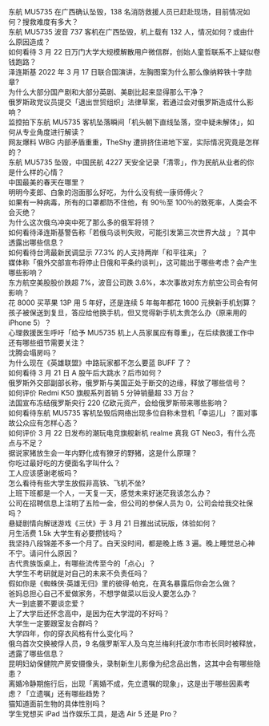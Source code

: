 东航 MU5735 在广西确认坠毁，138 名消防救援人员已赶赴现场，目前情况如何？搜救难度有多大？  
东航 MU5735 波音 737 客机在广西坠毁，机上载有 132 人，情况如何？或由什么原因造成？  
如何看待 3 月 22 日万门大学大规模解散用户微信群，创始人童哲联系不上疑似卷钱跑路？  
泽连斯基 2022 年 3 月 17 日联合国演讲，左胸图案为什么那么像纳粹铁十字勋章?  
为什么大部分国产剧和大部分英剧、美剧比起来显得那么干净？  
俄罗斯政党议员提交「退出世贸组织」法律草案，若通过会对俄罗斯造成什么影响？  
监控拍下东航 MU5735 客机坠落瞬间「机头朝下直线坠落，空中疑未解体」，如何从专业角度进行解读？  
网友爆料 WBG 内部矛盾重重，TheShy 遭排挤住进地下室，实际情况究竟是怎样的？  
东航 MU5735 坠毁，中国民航 4227 天安全记录「清零」，作为民航从业者的你是什么样的心情？  
中国最美的春天在哪里？  
明明今麦郎、白象的泡面那么好吃，为什么没有统一康师傅火？  
如果有一种病毒，所有的口罩都防不住他，有 90％至 100％的致死率，人类会不会灭绝？  
为什么这次俄乌冲突中死了那么多的俄军将领？  
如何看待泽连斯基警告称「若俄乌谈判失败，可能引发第三次世界大战 」？其中透露出哪些信息？  
如何看待台湾最新民调显示 77.3% 的人支持两岸「和平往来」？  
媒体称「俄外交部宣布将停止日俄和平条约谈判」，这可能出于哪些考虑？会产生哪些影响？  
东方航空美股股价跌超 7%，波音公司跌 3.6%，本次事故对东方航空公司会有何影响？  
花 8000 买苹果 13P 用 5 年好，还是连续 5 年每年都花 1600 元换新手机划算？  
孩子被保送到复旦，答应给他换手机，但又觉得新手机太贵怎么办（原来用的 iPhone 5）？  
心理救援医生呼吁「给予 MU5735 机上人员家属应有尊重」，在后续救援工作中还有哪些细节需要关注？  
沈腾会塌房吗？  
为什么现在《英雄联盟》中路玩家都不怎么要蓝 BUFF 了？  
如何看待 3 月 21 日 A 股午后大跳水？后市如何？  
俄罗斯外交部副部长称，俄罗斯与美国正处于断交的边缘，释放了哪些信号？  
如何评价 Redmi K50 旗舰系列首销 5 分钟销量超 33 万台？  
法国宣布冻结俄罗斯央行 220 亿欧元资产，会给俄罗斯带来哪些影响？  
如何看待东航 MU5735 客机坠毁后网络出现多位自称未登机「幸运儿」？面对事故公众应有怎样心态？  
如何评价 3 月 22 日发布的潮玩电竞旗舰新机 realme 真我 GT Neo3，有什么亮点与不足？  
据说家猪放生会一年内野化成有獠牙的野猪，这是什么原理？  
你吃过最好吃的方便面名字叫什么？  
工人应该感谢老板吗？  
怎么看待有些大学生放假非高铁、飞机不坐?  
上班下班都是一个人，一天复一天，感觉未来好迷茫我该怎么办？  
公司在招聘信息上注明了五险一金，但公司的参保人员为 0，公司会给我交社保吗？  
悬疑剧情向解谜游戏《三伏》于 3 月 21 日推出试玩版，体验如何？  
月生活费 1.5k 大学生有必要攒钱吗？  
我坚持八段锦差不多一个月了。白天没时间，都是晚上练 3 遍。晚上睡觉总心神不宁。请问什么原因？  
古代贵族饭桌上，有哪些流传至今的「点心」？  
大学生不考研就是对自己的未来不负责任吗？  
假如你是《蜘蛛侠·英雄无归》里的彼得·帕克，在真名暴露后你会怎么做？  
爸妈总担心自己不爱做家务，不想学做菜以后没人要怎么办？  
大一到底要不要谈恋爱？  
上了大学后还怀念高中，是因为在大学混的不好吗？  
大学生一定要跟室友合群吗？  
大学四年，你的穿衣风格有什么变化吗？  
俄乌首次交换被俘人员，9 名俄罗斯军人及乌克兰梅利托波尔市市长同时被释放，透露了哪些信息？  
昆明妇幼保健院产房安摄像头，录制新生儿影像为纪念品出售，这其中会有哪些隐患？  
离婚冷静期施行后，出现「离婚不成，先立遗嘱的现象」，这是出于哪些因素考虑？「立遗嘱」还有哪些趋势？  
猫知道面前生物的具体性别吗？  
学生党想买 iPad 当作娱乐工具，是选 Air 5 还是 Pro？  
